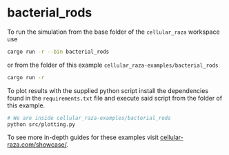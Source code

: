 # bacterial_rods

To run the simulation from the base folder of the `cellular_raza` workspace use

```bash
cargo run -r --bin bacterial_rods
```

or from the folder of this example `cellular_raza-examples/bacterial_rods`

```bash
cargo run -r
```

To plot results with the supplied python script install the dependencies found in the
`requirements.txt` file and execute said script from the folder of this example.

```bash
# We are inside cellular_raza-examples/bacterial_rods
python src/plotting.py
```

To see more in-depth guides for these examples visit
[cellular-raza.com/showcase/](https://cellular-raza.com/showcase/).
